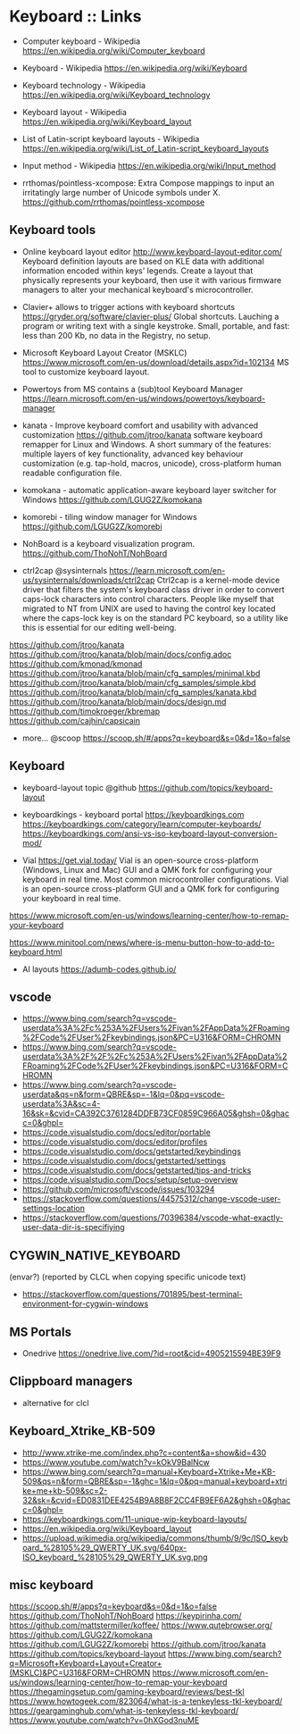 # Keyboard :: Links


* Computer keyboard - Wikipedia
https://en.wikipedia.org/wiki/Computer_keyboard

* Keyboard - Wikipedia
https://en.wikipedia.org/wiki/Keyboard

* Keyboard technology - Wikipedia
https://en.wikipedia.org/wiki/Keyboard_technology

* Keyboard layout - Wikipedia
https://en.wikipedia.org/wiki/Keyboard_layout

* List of Latin-script keyboard layouts - Wikipedia
https://en.wikipedia.org/wiki/List_of_Latin-script_keyboard_layouts

* Input method - Wikipedia
https://en.wikipedia.org/wiki/Input_method



* rrthomas/pointless-xcompose: Extra Compose mappings to input an irritatingly large number of Unicode symbols under X.
https://github.com/rrthomas/pointless-xcompose


## Keyboard tools

* Online keyboard layout editor
http://www.keyboard-layout-editor.com/
Keyboard definition layouts are based on KLE data with additional information encoded within keys' legends. Create a layout that physically represents your keyboard, then use it with various firmware managers to alter your mechanical keyboard's microcontroller.

* Clavier+ allows to trigger actions with keyboard shortcuts
https://gryder.org/software/clavier-plus/
Global shortcuts. Lauching a program or writing text with a single keystroke. Small, portable, and fast: less than 200 Kb, no data in the Registry, no setup.

* Microsoft Keyboard Layout Creator (MSKLC)
https://www.microsoft.com/en-us/download/details.aspx?id=102134
MS tool to customize keyboard layout.

* Powertoys from MS contains a (sub)tool Keyboard Manager
https://learn.microsoft.com/en-us/windows/powertoys/keyboard-manager

* kanata - Improve keyboard comfort and usability with advanced customization
https://github.com/jtroo/kanata
software keyboard remapper for Linux and Windows. A short summary of the features: multiple layers of key functionality, advanced key behaviour customization (e.g. tap-hold, macros, unicode), cross-platform human readable configuration file.

* komokana - automatic application-aware keyboard layer switcher for Windows
https://github.com/LGUG2Z/komokana

* komorebi - tiling window manager for Windows
https://github.com/LGUG2Z/komorebi

* NohBoard is a keyboard visualization program.
https://github.com/ThoNohT/NohBoard

* ctrl2cap @sysinternals
https://learn.microsoft.com/en-us/sysinternals/downloads/ctrl2cap
Ctrl2cap is a kernel-mode device driver that filters the system's keyboard class driver in order to convert caps-lock characters into control characters. People like myself that migrated to NT from UNIX are used to having the control key located where the caps-lock key is on the standard PC keyboard, so a utility like this is essential for our editing well-being.

https://github.com/jtroo/kanata
https://github.com/jtroo/kanata/blob/main/docs/config.adoc
https://github.com/kmonad/kmonad
https://github.com/jtroo/kanata/blob/main/cfg_samples/minimal.kbd
https://github.com/jtroo/kanata/blob/main/cfg_samples/simple.kbd
https://github.com/jtroo/kanata/blob/main/cfg_samples/kanata.kbd
https://github.com/jtroo/kanata/blob/main/docs/design.md
https://github.com/timokroeger/kbremap
https://github.com/cajhin/capsicain







* more... @scoop
https://scoop.sh/#/apps?q=keyboard&s=0&d=1&o=false


## Keyboard

* keyboard-layout topic @github
https://github.com/topics/keyboard-layout

* keyboardkings - keyboard portal
https://keyboardkings.com
https://keyboardkings.com/category/learn/computer-keyboards/
https://keyboardkings.com/ansi-vs-iso-keyboard-layout-conversion-mod/

* Vial
https://get.vial.today/
Vial is an open-source cross-platform (Windows, Linux and Mac) GUI and a QMK fork for configuring your keyboard in real time. Most common microcontroller configurations. Vial is an open-source cross-platform GUI and a QMK fork for configuring your keyboard in real time.


https://www.microsoft.com/en-us/windows/learning-center/how-to-remap-your-keyboard

https://www.minitool.com/news/where-is-menu-button-how-to-add-to-keyboard.html


* AI layouts
https://adumb-codes.github.io/




## vscode

- https://www.bing.com/search?q=vscode-userdata%3A%2Fc%253A%2FUsers%2Fivan%2FAppData%2FRoaming%2FCode%2FUser%2Fkeybindings.json&PC=U316&FORM=CHROMN
- https://www.bing.com/search?q=vscode-userdata%3A%2F%2F%2Fc%253A%2FUsers%2Fivan%2FAppData%2FRoaming%2FCode%2FUser%2Fkeybindings.json&PC=U316&FORM=CHROMN
- https://www.bing.com/search?q=vscode-userdata&qs=n&form=QBRE&sp=-1&lq=0&pq=vscode-userdata%3A&sc=4-16&sk=&cvid=CA392C3761284DDFB73CF0859C966A05&ghsh=0&ghacc=0&ghpl=
- https://code.visualstudio.com/docs/editor/portable
- https://code.visualstudio.com/docs/editor/profiles
- https://code.visualstudio.com/docs/getstarted/keybindings
- https://code.visualstudio.com/docs/getstarted/settings
- https://code.visualstudio.com/docs/getstarted/tips-and-tricks
- https://code.visualstudio.com/Docs/setup/setup-overview
- https://github.com/microsoft/vscode/issues/103294
- https://stackoverflow.com/questions/44575312/change-vscode-user-settings-location
- https://stackoverflow.com/questions/70396384/vscode-what-exactly-user-data-dir-is-specifiying


## CYGWIN_NATIVE_KEYBOARD
(envar?)
(reported by CLCL when copying specific unicode text)
- https://stackoverflow.com/questions/701895/best-terminal-environment-for-cygwin-windows

## MS Portals

* Onedrive
https://onedrive.live.com/?id=root&cid=4905215594BE39F9

## Clippboard managers

- alternative for clcl

## Keyboard_Xtrike_KB-509
- http://www.xtrike-me.com/index.php?c=content&a=show&id=430
- https://www.youtube.com/watch?v=kOkV9BalNcw
- https://www.bing.com/search?q=manual+Keyboard+Xtrike+Me+KB-509&qs=n&form=QBRE&sp=-1&ghc=1&lq=0&pq=manual+keyboard+xtrike+me+kb-509&sc=2-32&sk=&cvid=ED0831DEE4254B9A8B8F2CC4FB9EF6A2&ghsh=0&ghacc=0&ghpl=
- https://keyboardkings.com/11-unique-wip-keyboard-layouts/
- https://en.wikipedia.org/wiki/Keyboard_layout
- https://upload.wikimedia.org/wikipedia/commons/thumb/9/9c/ISO_keyboard_%28105%29_QWERTY_UK.svg/640px-ISO_keyboard_%28105%29_QWERTY_UK.svg.png


## misc keyboard

https://scoop.sh/#/apps?q=keyboard&s=0&d=1&o=false
https://github.com/ThoNohT/NohBoard
https://keypirinha.com/
https://github.com/mattstermiller/koffee/
https://www.qutebrowser.org/
https://github.com/LGUG2Z/komokana
https://github.com/LGUG2Z/komorebi
https://github.com/jtroo/kanata
https://github.com/topics/keyboard-layout
https://www.bing.com/search?q=Microsoft+Keyboard+Layout+Creator+(MSKLC)&PC=U316&FORM=CHROMN
https://www.microsoft.com/en-us/windows/learning-center/how-to-remap-your-keyboard
https://thegamingsetup.com/gaming-keyboard/reviews/best-tkl
https://www.howtogeek.com/823064/what-is-a-tenkeyless-tkl-keyboard/
https://geargaminghub.com/what-is-tenkeyless-tkl-keyboard/
https://www.youtube.com/watch?v=0hXGod3nuME
